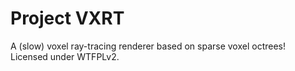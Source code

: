# Project VXRT

A (slow) voxel ray-tracing renderer based on sparse voxel octrees!  
Licensed under WTFPLv2.  
